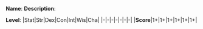 **Name**: 
**Description**: 
  
**Level**: 
|Stat|Str|Dex|Con|Int|Wis|Cha|
|-|-|-|-|-|-|-|
|**Score**|1+|1+|1+|1+|1+|1+|
